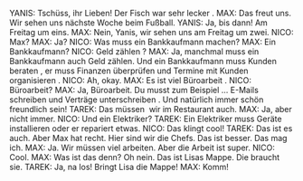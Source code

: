YANIS:
Tschüss, ihr Lieben! Der Fisch war sehr lecker .
MAX:
Das freut uns. Wir sehen uns nächste Woche beim Fußball.
YANIS: 
Ja, bis dann! Am Freitag um eins.
MAX:
Nein, Yanis, wir sehen uns am Freitag um zwei.
NICO:
Max?
MAX:
Ja?
NICO:
Was muss ein Bankkaufmann machen?
MAX:
Ein Bankkaufmann?
NICO:
Geld zählen ?
MAX:
Ja, manchmal muss ein Bankkaufmann auch Geld zählen. Und ein Bankkaufmann muss Kunden beraten , er muss Finanzen überprüfen und Termine mit Kunden organisieren .
NICO:
Ah, okay.
MAX:
Es ist viel Büroarbeit .
NICO:
Büroarbeit?
MAX:
Ja, Büroarbeit. Du musst zum Beispiel … E-Mails schreiben und Verträge unterschreiben . Und natürlich immer schön freundlich sein!
TAREK:
Das müssen  wir im Restaurant auch.
MAX:
Ja, aber nicht immer.
NICO:
Und ein Elektriker?
TAREK:
Ein Elektriker muss Geräte installieren oder er repariert etwas.
NICO:
Das klingt cool!
TAREK:
Das ist es auch. Aber Max hat recht. Hier sind wir die Chefs. Das ist besser. Das mag ich.
MAX:
Ja. Wir müssen viel arbeiten. Aber die Arbeit ist super.
NICO:
Cool.
MAX:
Was ist das denn? Oh nein. Das ist Lisas Mappe. Die braucht sie.
TAREK:
Ja, na los! Bringt Lisa die Mappe!
MAX:
Komm!
